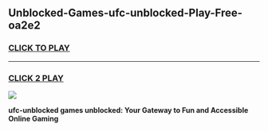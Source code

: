 
## Unblocked-Games-ufc-unblocked-Play-Free-oa2e2
<h3>
<a href="https://premium76.site?title=ufc-unblocked&ref=21A">CLICK TO PLAY</a></h3>
<hr>

<h3>
<a href="https://premium76.site?title=ufc-unblocked&ref=21A">CLICK 2 PLAY</a>
  
</h3>

<a href="https://premium76.site?title=ufc-unblocked&ref=21A"><img src="https://clearcache.store/games.png"></a>


**ufc-unblocked games unblocked: Your Gateway to Fun and Accessible Online Gaming**
